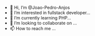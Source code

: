 - 👋 Hi, I’m @Joao-Pedro-Anjos
- 👀 I’m interested in fullstack developer...
- 🌱 I’m currently learning  PHP...
- 💞️ I’m looking to collaborate on ...
- 📫 How to reach me ...

<!---
Joao-Pedro-Anjos/Joao-Pedro-Anjos is a ✨ special ✨ repository because its `README.md` (this file) appears on your GitHub profile.
You can click the Preview link to take a look at your changes.
--->
